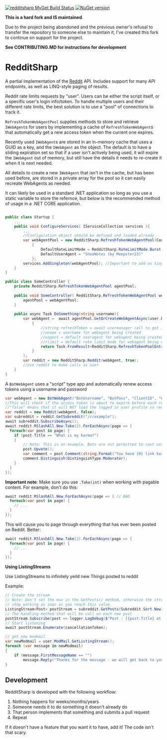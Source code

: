 [![redditsharp MyGet Build Status](https://www.myget.org/BuildSource/Badge/redditsharp?identifier=0871c1e1-0ab6-489d-9a7f-ce6c2485cfe5)](https://www.myget.org/) [![NuGet version](https://badge.fury.io/nu/redditsharp.svg)](https://badge.fury.io/nu/redditsharp)

**This is a hard fork and IS maintained**.

Due to the project being abandoned and the previous owner's refusal to transfer the repository to someone else to maintain it, I've created this fork to continue on support for the project.

**See CONTRIBUTING.MD for instructions for development**

# RedditSharp

A partial implementation of the [Reddit](http://reddit.com) API. Includes support for many API endpoints, as well as
LINQ-style paging of results.

Reddit rate limits requests by "user". Users can be either the script itself, or a specific user's login info/token. To handle multiple users and their different rate limits, the best solution is to use a "pool" of connections to track it.

`RefreshTokenWebAgentPool` supplies methods to store and retrieve `IWebAgent`s for users by implementing a cache of `RefreshTokenWebAgent`s that automatically get a new access token when the current one expires.

Recently used `IWebAgent`s are stored in an in-memory cache that uses a GUID as a key, and the `IWebAgent` as the object. The default is to have a sliding expiration set so that if a user isn't actively being used, it will expire the `IWebAgent` out of memory, but still have the details it needs to re-create it when it is next needed.

All details to create a new `IWebAgent` that isn't in the cache, but has been used before, are stored in a private array for the pool so it can easily recreate WebAgents as needed.

It can likely be used in a standard .NET application so long as you use a static variable to store the refernce, but below is the recommended method of usage in a .NET CORE application.

```csharp

public class Startup {
	...
	public void ConfigureServices( IServiceCollection services ){
		...
		//Configuration object should be defined and loaded already
		var webAgentPool = new RedditSharp.RefreshTokenWebAgentPool(Configuration["RedditClientID"], Configuration["RedditClientSecret"], Configuration["RedditRedirectURI"])
            {
                DefaultRateLimitMode = RedditSharp.RateLimitMode.Burst,
                DefaultUserAgent = "SnooNotes (by Meepster23)"
            };
		services.AddSingleton(webAgentPool); //Important to add as Singleton so multiple instances aren't created
	}
}

public class SomeController {
	private RedditSharp.RefreshTokenWebAgentPool agentPool;
	
	public void SomeController( RedditSharp.RefreshTokenWebAgentPool webAgentPool){
		agentPool = webAgentPool;
	}
	
	public async Task DoSomething(string username){
		var webAgent =  await agentPool.GetOrCreateWebAgentAsync(user.BannedBy, (uname, uagent, rlimit) =>
            {
				//string refreshToken = await usermanager call to get identity and retrieve refresh token;
				//uname = username for webagent being created
				//uagent = default useragent for webagent being created
				//rlimit = default rate limit mode for webagent being created
				return Task.FromResult<RedditSharp.RefreshTokenPoolEntry>(new RedditSharp.RefreshTokenPoolEntry(uname, refreshToken, rlimit, uagent));
            }
		);
		var reddit = new RedditSharp.Reddit(webAgent, true);
		//use reddit to make calls as user
	}
}
```

A `BotWebAgent` uses a "script" type app and automatically renew access tokens using a username and password

```csharp
var webAgent = new BotWebAgent("BotUsername", "BotPass", "ClientID", "ClientSecret", "RedirectUri");
//This will check if the access token is about to expire before each request and automatically request a new one for you
//"false" means that it will NOT load the logged in user profile so reddit.User will be null
var reddit = new Reddit(webAgent, false);
var subreddit = reddit.GetSubreddit("/r/example");
await subreddit.SubscribeAsync();
await reddit.RSlashAll.New.Take(2).ForEachAsync(page => {
  foreach(var post in page) {
    if (post.Title == "What is my karma?")
    {
        // Note: This is an example. Bots are not permitted to cast votes automatically.
        post.Upvote();
        var comment = post.Comment(string.Format("You have {0} link karma!", post.Author.LinkKarma));
        comment.Distinguish(DistinguishType.Moderator);
    }
  }
});
```

**Important note**: Make sure you use `.Take(int)` when working with pagable content. For example, don't do this:

```csharp
await reddit.RSlashAll.New.ForEachAsync(page => { // BAD
  foreach(var post in page) {
    // ...
  }
});
```

This will cause you to page through everything that has ever been posted on Reddit. Better:

```csharp
await reddit.RSlashAll.New.Take(2).ForEachAsync(page => {
  foreach(var post in page) {
    // ...
  }
});
```


**Using ListingStreams**

Use ListingStreams to infinitely yeild new Things posted to reddit

Example:

```csharp
// Create the stream
// Note: Don't set the max in the GetPosts() method, otherwise the stream will
// stop working as soon as you reach this value.
ListingStream<Post> postStream = subreddit.GetPosts(Subreddit.Sort.New).Stream();
// The handling method that will be call on each new post
postStream.Subscribe(post => logger.LogDebug($"Post : [{post.Title} at {post.CreatedUTC}]"));
// Start listening
await postStream.Enumerate(cancellationToken);
```

```csharp
// get new modmail
var newModmail = user.ModMail.GetListingStream();
foreach (var message in newModmail)
{
    if (message.FirstMessageName == "")
        message.Reply("Thanks for the message - we will get back to you soon.");
}
```

## Development

RedditSharp is developed with the following workflow:

1. Nothing happens for weeks/months/years
2. Someone needs it to do something it doesn't already do
3. That person implements that something and submits a pull request
4. Repeat

If it doesn't have a feature that you want it to have, add it! The code isn't that scary.
